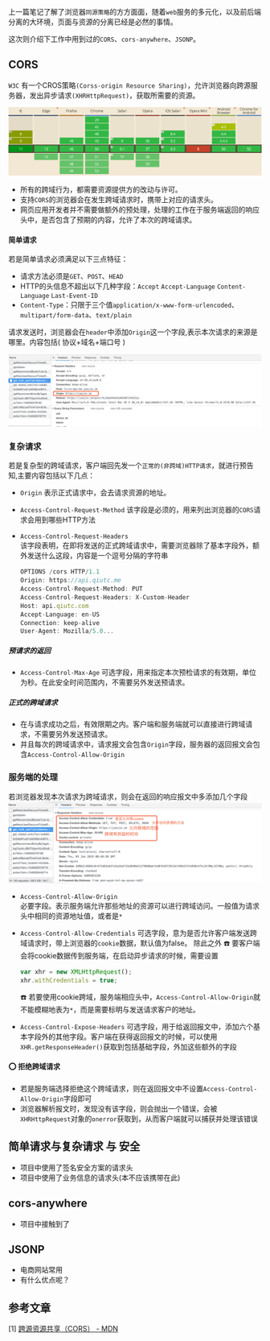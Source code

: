 上一篇笔记了解了浏览器`同源策略`的方方面面，随着`web`服务的多元化，以及前后端分离的大环境，页面与资源的分离已经是必然的事情。    

这次则介绍下工作中用到过的`CORS`、`cors-anywhere`、`JSONP`。     

## CORS
`W3C` 有一个CROS策略`(Corss-origin Resource Sharing)`，允许浏览器向跨源服务器，发出异步请求`(XHRHttpRequest)`，获取所需要的资源。  

![CORS兼容性](/blog_assets/section-cross-domain-cors.png)
* 所有的跨域行为，都需要资源提供方的改动与许可。   
* 支持`CORS`的浏览器会在发生跨域请求时，携带上对应的请求头。
* 网页应用开发者并不需要做额外的预处理，处理的工作在于服务端返回的响应头中，是否包含了预期的内容，允许了本次的跨域请求。

#### 简单请求
若是简单请求必须满足以下三点特征：  
* 请求方法必须是`GET`、`POST`、`HEAD`
* HTTP的头信息不超出以下几种字段：`Accept`  `Accept-Language`  `Content-Language` `Last-Event-ID`  
* `Content-Type`：只限于三个值`application/x-www-form-urlencoded`、`multipart/form-data`、`text/plain`  

请求发送时，浏览器会在`header`中添加`Origin`这一个字段,表示本次请求的来源是哪里。内容包括( 协议+域名+端口号 )

![cross_origin_header.png](/blog_assets/CORS_request_header.png) 

### 复杂请求
若是复杂型的跨域请求，客户端回先发一个`正常的(非跨域)HTTP请求`，就进行预告知,主要内容包括以下几点：

* `Origin` 
表示正式请求中，会去请求资源的地址。

* `Access-Control-Request-Method`
该字段是必须的，用来列出浏览器的`CORS`请求会用到哪些HTTP方法   

* `Access-Control-Request-Headers`    
该字段表明，在即将发送的正式跨域请求中，需要浏览器除了基本字段外，额外发送什么这段，内容是一个逗号分隔的字符串

    ```js
    OPTIONS /cors HTTP/1.1
    Origin: https://api.qiutc.me
    Access-Control-Request-Method: PUT
    Access-Control-Request-Headers: X-Custom-Header
    Host: api.qiutc.com
    Accept-Language: en-US
    Connection: keep-alive
    User-Agent: Mozilla/5.0...
    ```
##### 预请求的返回
* `Access-Control-Max-Age`
可选字段，用来指定本次预检请求的有效期，单位为秒。在此安全时间范围内，不需要另外发送预请求。
##### 正式的跨域请求
* 在与请求成功之后，有效限期之内。客户端和服务端就可以直接进行跨域请求，不需要另外发送预请求。
* 并且每次的跨域请求中，请求报文会包含`Origin`字段，服务器的返回报文会包含`Access-Control-Allow-Origin`

### 服务端的处理
若浏览器发现本次请求为跨域请求，则会在返回的响应报文中多添加几个字段
![](/blog_assets/CORS_response_header.png)
* `Access-Control-Allow-Origin`  
   必要字段。表示服务端允许那些地址的资源可以进行跨域访问。一般值为请求头中相同的资源地址值，或者是`*` 
* `Access-Control-Allow-Credentials`
   可选字段，意为是否允许客户端发送跨域请求时，带上浏览器的`cookie`数据，默认值为false。
   除此之外
   ☎️ 要客户端会将cookie数据传到服务端，在启动异步请求的时候，需要设置
   ```js
   var xhr = new XMLHttpRequest(); 
   xhr.withCredentials = true;
   ```
   ☎️ 若要使用cookie跨域，服务端相应头中，`Access-Control-Allow-Origin`就不能模糊地表为` * `，而是需要标明与发送请求客户的地址。   
   
* `Access-Control-Expose-Headers`
   可选字段，用于给返回报文中，添加六个基本字段外的其他字段。客户端在获得返回报文的时候，可以使用`XHR.getResponseHeader()`获取到包括基础字段，外加这些额外的字段 

#### ⭕️ 拒绝跨域请求
* 若是服务端选择拒绝这个跨域请求，则在返回报文中不设置`Access-Control-Allow-Origin`字段即可   
* 浏览器解析报文时，发现没有该字段，则会抛出一个错误，会被`XHRHttpRequest`对象的`onerror`获取到，从而客户端就可以捕获并处理该错误  



## 简单请求与复杂请求 与 安全
* 项目中使用了签名安全方案的请求头
* 项目中使用了业务信息的请求头(本不应该携带在此)



## cors-anywhere
* 项目中接触到了


## JSONP
* 电商网站常用
* 有什么优点呢？

## 参考文章
[1] [跨源资源共享（CORS） - MDN](https://developer.mozilla.org/zh-CN/docs/Web/HTTP/Access_control_CORS)    